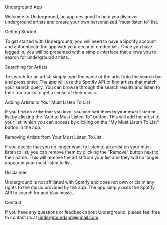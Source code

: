 Underground App

Welcome to Underground, an app designed to help you discover underground artists and create your own personalized "must listen to" list.

Getting Started

To get started with Underground, you will need to have a Spotify account and authenticate the app with your account credentials. Once you have logged in, you will be presented with a simple interface that allows you to search for underground artists.

Searching for Artists

To search for an artist, simply type the name of the artist into the search bar and press enter. The app will use the Spotify API to find artists that match your search query. You can browse through the search results and listen to their top tracks to get a sense of their music.

Adding Artists to Your Must Listen To List

If you find an artist that you love, you can add them to your must listen to list by clicking the "Add to Must Listen To" button. This will add the artist to your list, which you can access by clicking on the "My Must Listen To List" button in the app.

Removing Artists from Your Must Listen To List

If you decide that you no longer want to listen to an artist on your must listen to list, you can remove them by clicking the "Remove" button next to their name. This will remove the artist from your list and they will no longer appear in your must listen to list.

Disclaimer

Underground is not affiliated with Spotify and does not own or claim any rights to the music provided by the app. The app simply uses the Spotify API to search for and play music.

Contact

If you have any questions or feedback about Underground, please feel free to contact us at undergroundapp@gmail.com.